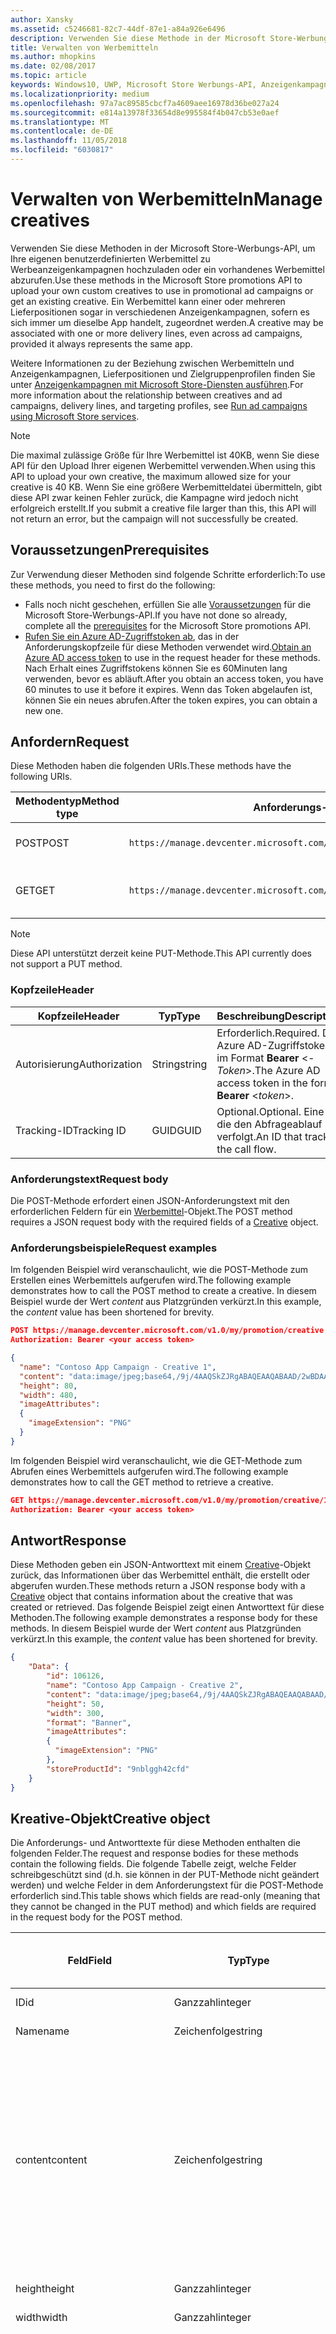 ```yaml
---
author: Xansky
ms.assetid: c5246681-82c7-44df-87e1-a84a926e6496
description: Verwenden Sie diese Methode in der Microsoft Store-Werbungs-API, um Werbemittel für Werbeanzeigenkampagnen zu verwalten.
title: Verwalten von Werbemitteln
ms.author: mhopkins
ms.date: 02/08/2017
ms.topic: article
keywords: Windows10, UWP, Microsoft Store Werbungs-API, Anzeigenkampagnen
ms.localizationpriority: medium
ms.openlocfilehash: 97a7ac89585cbcf7a4609aee16978d36be027a24
ms.sourcegitcommit: e814a13978f33654d8e995584f4b047cb53e0aef
ms.translationtype: MT
ms.contentlocale: de-DE
ms.lasthandoff: 11/05/2018
ms.locfileid: "6030817"
---
```

# <a name="manage-creatives"></a><span data-ttu-id="59eda-104">Verwalten von Werbemitteln</span><span class="sxs-lookup"><span data-stu-id="59eda-104">Manage creatives</span></span>

<span data-ttu-id="59eda-105">Verwenden Sie diese Methoden in der Microsoft Store-Werbungs-API, um Ihre eigenen benutzerdefinierten Werbemittel zu Werbeanzeigenkampagnen hochzuladen oder ein vorhandenes Werbemittel abzurufen.</span><span class="sxs-lookup"><span data-stu-id="59eda-105">Use these methods in the Microsoft Store promotions API to upload your own custom creatives to use in promotional ad campaigns or get an existing creative.</span></span> <span data-ttu-id="59eda-106">Ein Werbemittel kann einer oder mehreren Lieferpositionen sogar in verschiedenen Anzeigenkampagnen, sofern es sich immer um dieselbe App handelt, zugeordnet werden.</span><span class="sxs-lookup"><span data-stu-id="59eda-106">A creative may be associated with one or more delivery lines, even across ad campaigns, provided it always represents the same app.</span></span>

<span data-ttu-id="59eda-107">Weitere Informationen zu der Beziehung zwischen Werbemitteln und Anzeigenkampagnen, Lieferpositionen und Zielgruppenprofilen finden Sie unter [Anzeigenkampagnen mit Microsoft Store-Diensten ausführen](run-ad-campaigns-using-windows-store-services.md#call-the-windows-store-promotions-api).</span><span class="sxs-lookup"><span data-stu-id="59eda-107">For more information about the relationship between creatives and ad campaigns, delivery lines, and targeting profiles, see [Run ad campaigns using Microsoft Store services](run-ad-campaigns-using-windows-store-services.md#call-the-windows-store-promotions-api).</span></span>

> [!NOTE]
> <span data-ttu-id="59eda-108">Die maximal zulässige Größe für Ihre Werbemittel ist 40KB, wenn Sie diese API für den Upload Ihrer eigenen Werbemittel verwenden.</span><span class="sxs-lookup"><span data-stu-id="59eda-108">When using this API to upload your own creative, the maximum allowed size for your creative is 40 KB.</span></span> <span data-ttu-id="59eda-109">Wenn Sie eine größere Werbemitteldatei übermitteln, gibt diese API zwar keinen Fehler zurück, die Kampagne wird jedoch nicht erfolgreich erstellt.</span><span class="sxs-lookup"><span data-stu-id="59eda-109">If you submit a creative file larger than this, this API will not return an error, but the campaign will not successfully be created.</span></span>

## <a name="prerequisites"></a><span data-ttu-id="59eda-110">Voraussetzungen</span><span class="sxs-lookup"><span data-stu-id="59eda-110">Prerequisites</span></span>

<span data-ttu-id="59eda-111">Zur Verwendung dieser Methoden sind folgende Schritte erforderlich:</span><span class="sxs-lookup"><span data-stu-id="59eda-111">To use these methods, you need to first do the following:</span></span>

* <span data-ttu-id="59eda-112">Falls noch nicht geschehen, erfüllen Sie alle [Voraussetzungen](run-ad-campaigns-using-windows-store-services.md#prerequisites) für die Microsoft Store-Werbungs-API.</span><span class="sxs-lookup"><span data-stu-id="59eda-112">If you have not done so already, complete all the [prerequisites](run-ad-campaigns-using-windows-store-services.md#prerequisites) for the Microsoft Store promotions API.</span></span>
* <span data-ttu-id="59eda-113">[Rufen Sie ein Azure AD-Zugriffstoken ab](run-ad-campaigns-using-windows-store-services.md#obtain-an-azure-ad-access-token), das in der Anforderungskopfzeile für diese Methoden verwendet wird.</span><span class="sxs-lookup"><span data-stu-id="59eda-113">[Obtain an Azure AD access token](run-ad-campaigns-using-windows-store-services.md#obtain-an-azure-ad-access-token) to use in the request header for these methods.</span></span> <span data-ttu-id="59eda-114">Nach Erhalt eines Zugriffstokens können Sie es 60Minuten lang verwenden, bevor es abläuft.</span><span class="sxs-lookup"><span data-stu-id="59eda-114">After you obtain an access token, you have 60 minutes to use it before it expires.</span></span> <span data-ttu-id="59eda-115">Wenn das Token abgelaufen ist, können Sie ein neues abrufen.</span><span class="sxs-lookup"><span data-stu-id="59eda-115">After the token expires, you can obtain a new one.</span></span>


## <a name="request"></a><span data-ttu-id="59eda-116">Anfordern</span><span class="sxs-lookup"><span data-stu-id="59eda-116">Request</span></span>

<span data-ttu-id="59eda-117">Diese Methoden haben die folgenden URIs.</span><span class="sxs-lookup"><span data-stu-id="59eda-117">These methods have the following URIs.</span></span>

| <span data-ttu-id="59eda-118">Methodentyp</span><span class="sxs-lookup"><span data-stu-id="59eda-118">Method type</span></span> | <span data-ttu-id="59eda-119">Anforderungs-URI</span><span class="sxs-lookup"><span data-stu-id="59eda-119">Request URI</span></span>     |  <span data-ttu-id="59eda-120">Beschreibung</span><span class="sxs-lookup"><span data-stu-id="59eda-120">Description</span></span>  |
|--------|-----------------------------|---------------|
| <span data-ttu-id="59eda-121">POST</span><span class="sxs-lookup"><span data-stu-id="59eda-121">POST</span></span>   | ```https://manage.devcenter.microsoft.com/v1.0/my/promotion/creative``` |  <span data-ttu-id="59eda-122">Erstellt ein neues Werbemittel.</span><span class="sxs-lookup"><span data-stu-id="59eda-122">Creates a new creative.</span></span>  |
| <span data-ttu-id="59eda-123">GET</span><span class="sxs-lookup"><span data-stu-id="59eda-123">GET</span></span>    | ```https://manage.devcenter.microsoft.com/v1.0/my/promotion/creative/{creativeId}``` |  <span data-ttu-id="59eda-124">Ruft das durch *CreativeId* angegebene Werbemittel ab.</span><span class="sxs-lookup"><span data-stu-id="59eda-124">Gets the creative specified by *creativeId*.</span></span>  |

> [!NOTE]
> <span data-ttu-id="59eda-125">Diese API unterstützt derzeit keine PUT-Methode.</span><span class="sxs-lookup"><span data-stu-id="59eda-125">This API currently does not support a PUT method.</span></span>


### <a name="header"></a><span data-ttu-id="59eda-126">Kopfzeile</span><span class="sxs-lookup"><span data-stu-id="59eda-126">Header</span></span>

| <span data-ttu-id="59eda-127">Kopfzeile</span><span class="sxs-lookup"><span data-stu-id="59eda-127">Header</span></span>        | <span data-ttu-id="59eda-128">Typ</span><span class="sxs-lookup"><span data-stu-id="59eda-128">Type</span></span>   | <span data-ttu-id="59eda-129">Beschreibung</span><span class="sxs-lookup"><span data-stu-id="59eda-129">Description</span></span>         |
|---------------|--------|---------------------|
| <span data-ttu-id="59eda-130">Autorisierung</span><span class="sxs-lookup"><span data-stu-id="59eda-130">Authorization</span></span> | <span data-ttu-id="59eda-131">String</span><span class="sxs-lookup"><span data-stu-id="59eda-131">string</span></span> | <span data-ttu-id="59eda-132">Erforderlich.</span><span class="sxs-lookup"><span data-stu-id="59eda-132">Required.</span></span> <span data-ttu-id="59eda-133">Das Azure AD-Zugriffstoken im Format **Bearer** &lt;*-Token*&gt;.</span><span class="sxs-lookup"><span data-stu-id="59eda-133">The Azure AD access token in the form **Bearer** &lt;*token*&gt;.</span></span> |
| <span data-ttu-id="59eda-134">Tracking-ID</span><span class="sxs-lookup"><span data-stu-id="59eda-134">Tracking ID</span></span>   | <span data-ttu-id="59eda-135">GUID</span><span class="sxs-lookup"><span data-stu-id="59eda-135">GUID</span></span>   | <span data-ttu-id="59eda-136">Optional.</span><span class="sxs-lookup"><span data-stu-id="59eda-136">Optional.</span></span> <span data-ttu-id="59eda-137">Eine ID, die den Abfrageablauf verfolgt.</span><span class="sxs-lookup"><span data-stu-id="59eda-137">An ID that tracks the call flow.</span></span>                                  |


### <a name="request-body"></a><span data-ttu-id="59eda-138">Anforderungstext</span><span class="sxs-lookup"><span data-stu-id="59eda-138">Request body</span></span>

<span data-ttu-id="59eda-139">Die POST-Methode erfordert einen JSON-Anforderungstext mit den erforderlichen Feldern für ein [Werbemittel](#creative)-Objekt.</span><span class="sxs-lookup"><span data-stu-id="59eda-139">The POST method requires a JSON request body with the required fields of a [Creative](#creative) object.</span></span>


### <a name="request-examples"></a><span data-ttu-id="59eda-140">Anforderungsbeispiele</span><span class="sxs-lookup"><span data-stu-id="59eda-140">Request examples</span></span>

<span data-ttu-id="59eda-141">Im folgenden Beispiel wird veranschaulicht, wie die POST-Methode zum Erstellen eines Werbemittels aufgerufen wird.</span><span class="sxs-lookup"><span data-stu-id="59eda-141">The following example demonstrates how to call the POST method to create a creative.</span></span> <span data-ttu-id="59eda-142">In diesem Beispiel wurde der Wert *content* aus Platzgründen verkürzt.</span><span class="sxs-lookup"><span data-stu-id="59eda-142">In this example, the *content* value has been shortened for brevity.</span></span>

```json
POST https://manage.devcenter.microsoft.com/v1.0/my/promotion/creative HTTP/1.1
Authorization: Bearer <your access token>

{
  "name": "Contoso App Campaign - Creative 1",
  "content": "data:image/jpeg;base64,/9j/4AAQSkZJRgABAQEAAQABAAD/2wBDAAgGB...other base64 data shortened for brevity...",
  "height": 80,
  "width": 480,
  "imageAttributes":
  {
    "imageExtension": "PNG"
  }
}
```

<span data-ttu-id="59eda-143">Im folgenden Beispiel wird veranschaulicht, wie die GET-Methode zum Abrufen eines Werbemittels aufgerufen wird.</span><span class="sxs-lookup"><span data-stu-id="59eda-143">The following example demonstrates how to call the GET method to retrieve a creative.</span></span>

```json
GET https://manage.devcenter.microsoft.com/v1.0/my/promotion/creative/106851  HTTP/1.1
Authorization: Bearer <your access token>
```


## <a name="response"></a><span data-ttu-id="59eda-144">Antwort</span><span class="sxs-lookup"><span data-stu-id="59eda-144">Response</span></span>

<span data-ttu-id="59eda-145">Diese Methoden geben ein JSON-Antworttext mit einem [Creative](#creative)-Objekt zurück, das Informationen über das Werbemittel enthält, die erstellt oder abgerufen wurden.</span><span class="sxs-lookup"><span data-stu-id="59eda-145">These methods return a JSON response body with a [Creative](#creative) object that contains information about the creative that was created or retrieved.</span></span> <span data-ttu-id="59eda-146">Das folgende Beispiel zeigt einen Antworttext für diese Methoden.</span><span class="sxs-lookup"><span data-stu-id="59eda-146">The following example demonstrates a response body for these methods.</span></span> <span data-ttu-id="59eda-147">In diesem Beispiel wurde der Wert *content* aus Platzgründen verkürzt.</span><span class="sxs-lookup"><span data-stu-id="59eda-147">In this example, the *content* value has been shortened for brevity.</span></span>

```json
{
    "Data": {
        "id": 106126,
        "name": "Contoso App Campaign - Creative 2",
        "content": "data:image/jpeg;base64,/9j/4AAQSkZJRgABAQEAAQABAAD/2wBDAAgGB...other base64 data shortened for brevity...",
        "height": 50,
        "width": 300,
        "format": "Banner",
        "imageAttributes":
        {
          "imageExtension": "PNG"
        },
        "storeProductId": "9nblggh42cfd"
    }
}
```


<span id="creative"/>

## <a name="creative-object"></a><span data-ttu-id="59eda-148">Kreative-Objekt</span><span class="sxs-lookup"><span data-stu-id="59eda-148">Creative object</span></span>

<span data-ttu-id="59eda-149">Die Anforderungs- und Antworttexte für diese Methoden enthalten die folgenden Felder.</span><span class="sxs-lookup"><span data-stu-id="59eda-149">The request and response bodies for these methods contain the following fields.</span></span> <span data-ttu-id="59eda-150">Die folgende Tabelle zeigt, welche Felder schreibgeschützt sind (d.h. sie können in der PUT-Methode nicht geändert werden) und welche Felder in dem Anforderungstext für die POST-Methode erforderlich sind.</span><span class="sxs-lookup"><span data-stu-id="59eda-150">This table shows which fields are read-only (meaning that they cannot be changed in the PUT method) and which fields are required in the request body for the POST method.</span></span>

| <span data-ttu-id="59eda-151">Feld</span><span class="sxs-lookup"><span data-stu-id="59eda-151">Field</span></span>        | <span data-ttu-id="59eda-152">Typ</span><span class="sxs-lookup"><span data-stu-id="59eda-152">Type</span></span>   |  <span data-ttu-id="59eda-153">Beschreibung</span><span class="sxs-lookup"><span data-stu-id="59eda-153">Description</span></span>      |  <span data-ttu-id="59eda-154">Schreibgeschützt</span><span class="sxs-lookup"><span data-stu-id="59eda-154">Read only</span></span>  | <span data-ttu-id="59eda-155">Standard</span><span class="sxs-lookup"><span data-stu-id="59eda-155">Default</span></span>  |  <span data-ttu-id="59eda-156">Erforderlich für POST</span><span class="sxs-lookup"><span data-stu-id="59eda-156">Required for POST</span></span> |  
|--------------|--------|---------------|------|-------------|------------|
|  <span data-ttu-id="59eda-157">ID</span><span class="sxs-lookup"><span data-stu-id="59eda-157">id</span></span>   |  <span data-ttu-id="59eda-158">Ganzzahl</span><span class="sxs-lookup"><span data-stu-id="59eda-158">integer</span></span>   |  <span data-ttu-id="59eda-159">Die ID des Werbemittels.</span><span class="sxs-lookup"><span data-stu-id="59eda-159">The ID of the creative.</span></span>     |   <span data-ttu-id="59eda-160">Ja</span><span class="sxs-lookup"><span data-stu-id="59eda-160">Yes</span></span>    |      |    <span data-ttu-id="59eda-161">Nein</span><span class="sxs-lookup"><span data-stu-id="59eda-161">No</span></span>   |       
|  <span data-ttu-id="59eda-162">Name</span><span class="sxs-lookup"><span data-stu-id="59eda-162">name</span></span>   |  <span data-ttu-id="59eda-163">Zeichenfolge</span><span class="sxs-lookup"><span data-stu-id="59eda-163">string</span></span>   |   <span data-ttu-id="59eda-164">Name des Werbemittels.</span><span class="sxs-lookup"><span data-stu-id="59eda-164">The name of the creative.</span></span>    |    <span data-ttu-id="59eda-165">Nein</span><span class="sxs-lookup"><span data-stu-id="59eda-165">No</span></span>   |      |  <span data-ttu-id="59eda-166">Ja</span><span class="sxs-lookup"><span data-stu-id="59eda-166">Yes</span></span>     |       
|  <span data-ttu-id="59eda-167">content</span><span class="sxs-lookup"><span data-stu-id="59eda-167">content</span></span>   |  <span data-ttu-id="59eda-168">Zeichenfolge</span><span class="sxs-lookup"><span data-stu-id="59eda-168">string</span></span>   |  <span data-ttu-id="59eda-169">Der Inhalt des Werbemittel-Image im Base64-codierten Format.</span><span class="sxs-lookup"><span data-stu-id="59eda-169">The content of the creative image, in Base64-encoded format.</span></span><br/><br/><span data-ttu-id="59eda-170">**Hinweis:**&nbsp;&nbsp;Die maximal zulässige Größe der Werbemitteldatei beträgt 40KB.</span><span class="sxs-lookup"><span data-stu-id="59eda-170">**Note**&nbsp;&nbsp;The maximum allowed size for your creative is 40 KB.</span></span> <span data-ttu-id="59eda-171">Wenn Sie eine größere Werbemitteldatei übermitteln, gibt diese API zwar keinen Fehler zurück, die Kampagne wird jedoch nicht erfolgreich erstellt.</span><span class="sxs-lookup"><span data-stu-id="59eda-171">If you submit a creative file larger than this, this API will not return an error, but the campaign will not successfully be created.</span></span>     |  <span data-ttu-id="59eda-172">Nein</span><span class="sxs-lookup"><span data-stu-id="59eda-172">No</span></span>     |      |   <span data-ttu-id="59eda-173">Ja</span><span class="sxs-lookup"><span data-stu-id="59eda-173">Yes</span></span>    |       
|  <span data-ttu-id="59eda-174">height</span><span class="sxs-lookup"><span data-stu-id="59eda-174">height</span></span>   |  <span data-ttu-id="59eda-175">Ganzzahl</span><span class="sxs-lookup"><span data-stu-id="59eda-175">integer</span></span>   |   <span data-ttu-id="59eda-176">Die Höhe des Werbemittels.</span><span class="sxs-lookup"><span data-stu-id="59eda-176">The height of the creative.</span></span>    |    <span data-ttu-id="59eda-177">Nein</span><span class="sxs-lookup"><span data-stu-id="59eda-177">No</span></span>    |      |   <span data-ttu-id="59eda-178">Ja</span><span class="sxs-lookup"><span data-stu-id="59eda-178">Yes</span></span>    |       
|  <span data-ttu-id="59eda-179">width</span><span class="sxs-lookup"><span data-stu-id="59eda-179">width</span></span>   |  <span data-ttu-id="59eda-180">Ganzzahl</span><span class="sxs-lookup"><span data-stu-id="59eda-180">integer</span></span>   |  <span data-ttu-id="59eda-181">Die Breite des Werbemittels.</span><span class="sxs-lookup"><span data-stu-id="59eda-181">The width of the creative.</span></span>     |  <span data-ttu-id="59eda-182">Nein</span><span class="sxs-lookup"><span data-stu-id="59eda-182">No</span></span>    |     |    <span data-ttu-id="59eda-183">Ja</span><span class="sxs-lookup"><span data-stu-id="59eda-183">Yes</span></span>   |       
|  <span data-ttu-id="59eda-184">landingUrl</span><span class="sxs-lookup"><span data-stu-id="59eda-184">landingUrl</span></span>   |  <span data-ttu-id="59eda-185">Zeichenfolge</span><span class="sxs-lookup"><span data-stu-id="59eda-185">string</span></span>   |  <span data-ttu-id="59eda-186">Wenn Sie für die Messung von Installationsanalysen für Ihre App einen Kampagnenachverfolgungsdienst wie Kochava, AppsFlyer oder Tune verwenden, weisen Sie die Nachverfolgungs-URL in diesem Feld zu, wenn Sie die POST-Methode aufrufen (wenn angegeben; dieser Wert muss ein gültiger URI sein).</span><span class="sxs-lookup"><span data-stu-id="59eda-186">If you are using a campaign tracking service such as Kochava, AppsFlyer or Tune to measure install analytics for your app, assign your tracking URL in this field when you call the POST method (if specified, this value must be a valid URI).</span></span> <span data-ttu-id="59eda-187">Wenn Sie keinen Kampagnennachverfolgungsdienst verwenden, lassen Sie diesen Wert beim Aufruf der POST-Methode aus. (In diesem Fall wird diese URL automatisch erstellt.)</span><span class="sxs-lookup"><span data-stu-id="59eda-187">If you are not using a campaign tracking service, omit this value when you call the POST method (in this case, this URL will be created automatically).</span></span>   |  <span data-ttu-id="59eda-188">Nein</span><span class="sxs-lookup"><span data-stu-id="59eda-188">No</span></span>    |     |   <span data-ttu-id="59eda-189">Ja</span><span class="sxs-lookup"><span data-stu-id="59eda-189">Yes</span></span>    |       
|  <span data-ttu-id="59eda-190">format</span><span class="sxs-lookup"><span data-stu-id="59eda-190">format</span></span>   |  <span data-ttu-id="59eda-191">Zeichenfolge</span><span class="sxs-lookup"><span data-stu-id="59eda-191">string</span></span>   |   <span data-ttu-id="59eda-192">Das Anzeigenformat.</span><span class="sxs-lookup"><span data-stu-id="59eda-192">The ad format.</span></span> <span data-ttu-id="59eda-193">Zurzeit ist **Banner** der einzige Wert, der unterstützt wird.</span><span class="sxs-lookup"><span data-stu-id="59eda-193">Currently, the only supported value is **Banner**.</span></span>    |   <span data-ttu-id="59eda-194">Nein</span><span class="sxs-lookup"><span data-stu-id="59eda-194">No</span></span>    |  <span data-ttu-id="59eda-195">Banner</span><span class="sxs-lookup"><span data-stu-id="59eda-195">Banner</span></span>   |  <span data-ttu-id="59eda-196">Nein</span><span class="sxs-lookup"><span data-stu-id="59eda-196">No</span></span>     |       
|  <span data-ttu-id="59eda-197">imageAttributes</span><span class="sxs-lookup"><span data-stu-id="59eda-197">imageAttributes</span></span>   | [<span data-ttu-id="59eda-198">ImageAttributes</span><span class="sxs-lookup"><span data-stu-id="59eda-198">ImageAttributes</span></span>](#image-attributes)    |   <span data-ttu-id="59eda-199">Stellt Attribute für das Werbemittel bereit.</span><span class="sxs-lookup"><span data-stu-id="59eda-199">Provides attributes for the creative.</span></span>     |   <span data-ttu-id="59eda-200">Nein</span><span class="sxs-lookup"><span data-stu-id="59eda-200">No</span></span>    |      |   <span data-ttu-id="59eda-201">Ja</span><span class="sxs-lookup"><span data-stu-id="59eda-201">Yes</span></span>    |       
|  <span data-ttu-id="59eda-202">storeProductId</span><span class="sxs-lookup"><span data-stu-id="59eda-202">storeProductId</span></span>   |  <span data-ttu-id="59eda-203">String</span><span class="sxs-lookup"><span data-stu-id="59eda-203">string</span></span>   |   <span data-ttu-id="59eda-204">Die [Store-ID](in-app-purchases-and-trials.md#store-ids) der App, der diese Anzeigenkampagne zugeordnet ist.</span><span class="sxs-lookup"><span data-stu-id="59eda-204">The [Store ID](in-app-purchases-and-trials.md#store-ids) for the app that this ad campaign is associated with.</span></span> <span data-ttu-id="59eda-205">Ein Beispiel für eine Store-ID eines Produkts ist 9nblggh42cfd.</span><span class="sxs-lookup"><span data-stu-id="59eda-205">An example Store ID for a product is 9nblggh42cfd.</span></span>    |   <span data-ttu-id="59eda-206">Nein</span><span class="sxs-lookup"><span data-stu-id="59eda-206">No</span></span>    |    |  <span data-ttu-id="59eda-207">Nein</span><span class="sxs-lookup"><span data-stu-id="59eda-207">No</span></span>     |   |  


<span id="image-attributes"/>

## <a name="imageattributes-object"></a><span data-ttu-id="59eda-208">ImageAttributes-Objekt</span><span class="sxs-lookup"><span data-stu-id="59eda-208">ImageAttributes object</span></span>

| <span data-ttu-id="59eda-209">Feld</span><span class="sxs-lookup"><span data-stu-id="59eda-209">Field</span></span>        | <span data-ttu-id="59eda-210">Typ</span><span class="sxs-lookup"><span data-stu-id="59eda-210">Type</span></span>   |  <span data-ttu-id="59eda-211">Beschreibung</span><span class="sxs-lookup"><span data-stu-id="59eda-211">Description</span></span>      |  <span data-ttu-id="59eda-212">Schreibgeschützt</span><span class="sxs-lookup"><span data-stu-id="59eda-212">Read-only</span></span>  | <span data-ttu-id="59eda-213">Standardwert</span><span class="sxs-lookup"><span data-stu-id="59eda-213">Default value</span></span>  | <span data-ttu-id="59eda-214">Erforderlich für POST</span><span class="sxs-lookup"><span data-stu-id="59eda-214">Required for POST</span></span> |  
|--------------|--------|---------------|------|-------------|------------|
|  <span data-ttu-id="59eda-215">imageExtension</span><span class="sxs-lookup"><span data-stu-id="59eda-215">imageExtension</span></span>   |   <span data-ttu-id="59eda-216">Zeichenfolge</span><span class="sxs-lookup"><span data-stu-id="59eda-216">string</span></span>  |   <span data-ttu-id="59eda-217">Einer der folgenden Werte: **PNG** oder **JPG**.</span><span class="sxs-lookup"><span data-stu-id="59eda-217">One of the following values: **PNG** or **JPG**.</span></span>    |    <span data-ttu-id="59eda-218">Nein</span><span class="sxs-lookup"><span data-stu-id="59eda-218">No</span></span>   |      |   <span data-ttu-id="59eda-219">Ja</span><span class="sxs-lookup"><span data-stu-id="59eda-219">Yes</span></span>    |       |


## <a name="related-topics"></a><span data-ttu-id="59eda-220">Verwandte Themen</span><span class="sxs-lookup"><span data-stu-id="59eda-220">Related topics</span></span>

* [<span data-ttu-id="59eda-221">Ausführen von Anzeigenkampagnen mit Microsoft Store-Diensten</span><span class="sxs-lookup"><span data-stu-id="59eda-221">Run ad campaigns using Microsoft Store Services</span></span>](run-ad-campaigns-using-windows-store-services.md)
* [<span data-ttu-id="59eda-222">Verwalten von Anzeigenkampagnen</span><span class="sxs-lookup"><span data-stu-id="59eda-222">Manage ad campaigns</span></span>](manage-ad-campaigns.md)
* [<span data-ttu-id="59eda-223">Verwalten von Lieferpositionen für Anzeigenkampagnen</span><span class="sxs-lookup"><span data-stu-id="59eda-223">Manage delivery lines for ad campaigns</span></span>](manage-delivery-lines-for-ad-campaigns.md)
* [<span data-ttu-id="59eda-224">Verwalten von Zielgruppenprofilen für Anzeigenkampagnen</span><span class="sxs-lookup"><span data-stu-id="59eda-224">Manage targeting profiles for ad campaigns</span></span>](manage-targeting-profiles-for-ad-campaigns.md)
* [<span data-ttu-id="59eda-225">Abrufen der Leistungsdaten einer Anzeigenkampagne</span><span class="sxs-lookup"><span data-stu-id="59eda-225">Get ad campaign performance data</span></span>](get-ad-campaign-performance-data.md)
